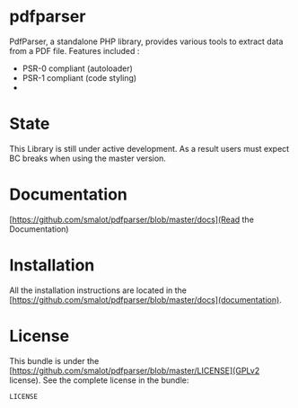 pdfparser
=========

PdfParser, a standalone PHP library, provides various tools to extract data from a PDF file. Features included :

- PSR-0 compliant (autoloader)
- PSR-1 compliant (code styling)
- 

State
=========

This Library is still under active development. As a result users must expect BC breaks when using the master version.

Documentation
=========

[https://github.com/smalot/pdfparser/blob/master/docs](Read the Documentation)

Installation
=========

All the installation instructions are located in the [https://github.com/smalot/pdfparser/blob/master/docs](documentation).

License
=========

This bundle is under the [https://github.com/smalot/pdfparser/blob/master/LICENSE](GPLv2 license). See the complete license in the bundle:

    LICENSE
